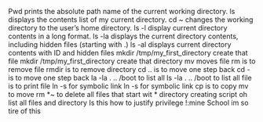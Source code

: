 Pwd prints the absolute path name of the current working directory.
ls displays the contents list of my current directory.
cd ~ changes the working directory to the user’s home directory.
ls -l display current directory contents in a long format.
ls -la displays the current directory contents, including hidden files (starting with .)
ls -al displays current directory contents with ID and hidden files
mkdir /tmp/my_first_directory create that file
mkdir /tmp/my_first_directory create that directory
mv moves file
rm is to remove file
rmdir is to remove directory
cd .. is to move one step back
cd - is to move one step back
la -la . .. /boot to list all
ls -la . .. /boot to list all
file is to print file
ln -s for symbolic link
ln -s for symbolic link
cp is to copy
mv to move
rm *~ to delete all files that start wit *
directory creating script oh
list all files and directory
Is this how to justify privilege
!:mine School im so tire of this
